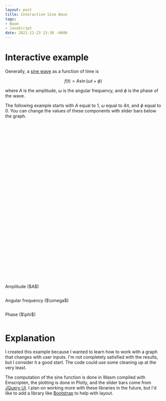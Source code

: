 ```yaml
---
layout: post
title: Interactive Sine Wave
tags:
- Wasm
- JavaScript
date: 2021-12-23 13:38 -0600
---
```

<style>
#ampHandle {
  width: 5em;
  height: 1.6em;
  top: 50%;
  margin-top: -.8em;
  margin-left: -2.5em;
  text-align: center;
  line-height: 1.6em;
}
#freqHandle {
  width: 5em;
  height: 1.6em;
  top: 50%;
  margin-top: -.8em;
  margin-left: -2.5em;
  text-align: center;
  line-height: 1.6em;
}
#phaseHandle {
  width: 5em;
  height: 1.6em;
  top: 50%;
  margin-top: -.8em;
  margin-left: -2.5em;
  text-align: center;
  line-height: 1.6em;
}
</style>

# Interactive example

Generally, a [sine wave](https://en.wikipedia.org/wiki/Sine_wave) as a function of time is

$$ f\left(t\right) = A\sin\left(\omega t + \phi\right) $$

where $A$ is the amplitude, $\omega$ is the angular frequency, and $\phi$ is the phase of the wave.

The following example starts with $A$ equal to 1, $\omega$ equal to $4\pi$, and $\phi$ equal to $0$. You can change the
values of these components with slider bars below the graph.

<div id="tester" style="width:600px;height:500px;"></div>
<br>
Amplitude ($A$)
<div id="ampSlider" style="width:600px">
  <div id="ampHandle" class="ui-slider-handle"></div>
</div>
<br>
Angular frequency ($\omega$)
<div id="freqSlider" style="width:600px">
  <div id="freqHandle" class="ui-slider-handle"></div>
</div>
<br>
Phase ($\phi$)
<div id="phaseSlider" style="width:600px">
  <div id="phaseHandle" class="ui-slider-handle"></div>
</div>

<script type="text/javascript">
  "use strict";

  var Module = {
      onRuntimeInitialized: function() {
          runPlot();
      }
  };

  function runPlot() {

    let size = 1000;
    let t_max = 1;

    // allocate memory for t and create a buffer from the heap
    let t_ptr = _calloc(size, Float32Array.BYTES_PER_ELEMENT);
    let t = new Float32Array(HEAPF32.buffer, t_ptr, size);

    for (let i = 0; i <= size; i++) {
        t[i] = i / size * t_max;
    }

    let nSliderValues = 1001; // odd so we can have a middle value
    let midSliderValue = (nSliderValues - 1)/2;

    let freq = [];
    let freqMin = 2*Math.PI;
    let freqMax = 6*Math.PI;
    let freqMid = (freqMax + freqMin)/2;
    let freqIndex = midSliderValue;

    let phase = [];
    let phaseMin = -Math.PI;
    let phaseMax = Math.PI;
    let phaseIndex = midSliderValue;

    let amplitude = 1;

    for (let i = 0; i <= nSliderValues; i++) {
      // make sure mid point is represented accurately
      freq.push((i - midSliderValue)/nSliderValues * (freqMax - freqMin) + freqMid);
      phase.push((i - midSliderValue)/nSliderValues * (phaseMax - phaseMin));
    }

    // allocate memory for x
    let x_ptr = _calloc(size, Float32Array.BYTES_PER_ELEMENT);

    _chl_sin_func(size, t_ptr, x_ptr, amplitude, freq[freqIndex], phase[phaseIndex]);

    // create a buffer from x on the heap
    let x = new Float32Array(HEAPF32.buffer, x_ptr, size);

    let TESTER = document.getElementById('tester');
    let data = [{x: t, y: x}];
    let layout = {width: 600, height: 500,
      margin: {b: 20, l: 10, r: 10, t: 10},
      dragmode: false,
      xaxis: {range: [0, 1]},
      yaxis: {range: [-2.1, 2.1]}};
    Plotly.newPlot(TESTER, data, layout);

    function updatePlot() {
      _chl_sin_func(size, t_ptr, x_ptr, amplitude, freq[freqIndex], phase[phaseIndex]);
      let data_update = [{x: t, y: x}];
      Plotly.redraw(TESTER, data_update);
    }

    let ampHandle = $( "#ampHandle" );
    $( "#ampSlider" ).slider({
      min: 0,
      max: nSliderValues,
      value: midSliderValue,
      create: function() {
        ampHandle.text(amplitude.toPrecision(3));
      },
      slide: function(event, ui) {
        amplitude = 2 * ui.value / nSliderValues;
        ampHandle.text(amplitude.toPrecision(3));
        updatePlot();
      }
    });

    let freqHandle = $( "#freqHandle" );
    $( "#freqSlider" ).slider({
      min: 0,
      max: nSliderValues,
      value: midSliderValue,
      create: function() {
        freqHandle.text(freq[freqIndex].toPrecision(3));
      },
      slide: function(event, ui) {
        freqIndex = ui.value;
        freqHandle.text(freq[freqIndex].toPrecision(3));
        updatePlot();
      }
    });

    let phaseHandle = $( "#phaseHandle" );
    $( "#phaseSlider" ).slider({
      min: 0,
      max: nSliderValues,
      value: midSliderValue,
      create: function() {
        phaseHandle.text(phase[phaseIndex].toPrecision(3));
      },
      slide: function(event, ui) {
        phaseIndex = ui.value;
        phaseHandle.text(phase[phaseIndex].toPrecision(3));
        updatePlot();
      }
    });
  }
</script>

# Explanation
I created this example because I wanted to learn how to work with a graph that changes with user inputs. I'm not
completely satisfied with the results, but I consider it a good start. The code could use some cleaning up at the very
least.

The computation of the sine function is done in Wasm compiled with Emscripten, the plotting is done in Plotly, and the
slider bars come from [JQuery UI](https://jqueryui.com/). I plan on working more with these libraries in the future, but
I'd like to add a library like [Bootstrap](https://getbootstrap.com/) to help with layout.

<script type="text/javascript" src="https://cdn.plot.ly/plotly-2.6.3.min.js"></script>
<script type="text/javascript" src="{{ base.url | prepend: site.url }}/assets/js/chlsin.js"></script>
